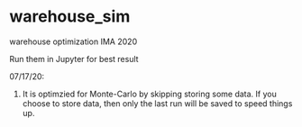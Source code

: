 # warehouse_sim
warehouse optimization IMA 2020

Run them in Jupyter for best result

07/17/20: 
1. It is optimzied for Monte-Carlo by skipping storing some data. If you choose to store data, then only the last run will be saved to speed things up.
